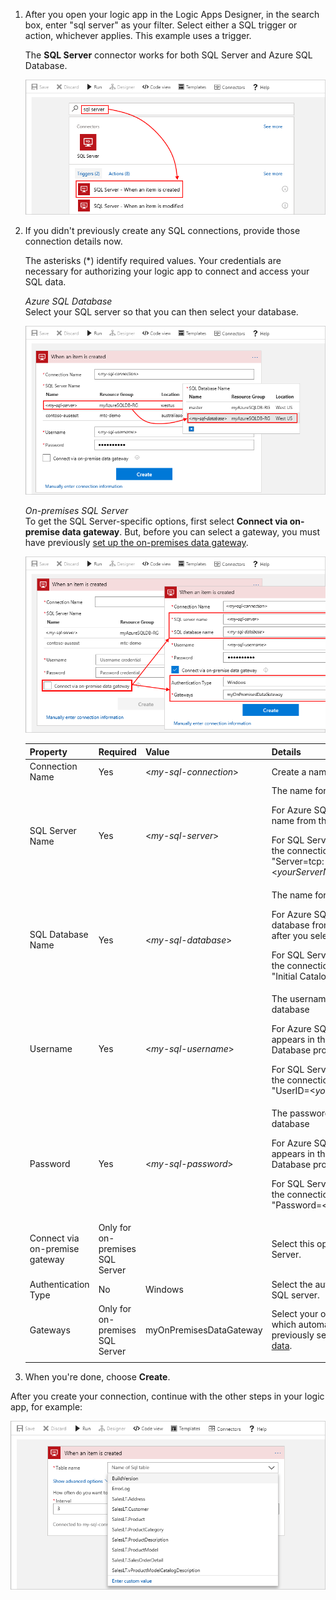 1. After you open your logic app in the Logic Apps Designer, 
in the search box, enter "sql server" as your filter. 
Select either a SQL trigger or action, whichever applies. 
This example uses a trigger.

   The **SQL Server** connector works for 
   both SQL Server and Azure SQL Database. 

   ![Find "SQL Server" connector](./media/connectors-create-api-sqlazure/sql-server-trigger.png)

3. If you didn't previously create any SQL connections, 
   provide those connection details now. 
   
   The asterisks (*) identify required values. 
   Your credentials are necessary for authorizing 
   your logic app to connect and access your SQL data. 

   *Azure SQL Database*
   <br>
   Select your SQL server so that you can then select your database.

   ![Create Azure SQL Database connection](./media/connectors-create-api-sqlazure/azure-sql-database-create-connection.png) 

   *On-premises SQL Server* 
   <br>
   To get the SQL Server-specific options, 
   first select **Connect via on-premise data gateway**. 
   But, before you can select a gateway, you must have previously 
   [set up the on-premises data gateway](../logic-apps/logic-apps-gateway-connection.md).

   ![Create SQL Server connection](./media/connectors-create-api-sqlazure/sql-server-create-connection.png)

   | Property | Required | Value | Details | 
   |----------|----------|---------------|---------| 
   | Connection Name | Yes | <*my-sql-connection*> | Create a name for your connection. |
   | SQL Server Name | Yes | <*my-sql-server*> | The name for your SQL server <p>For Azure SQL Database, select your server name from the list. <p>For SQL Server, you can get this name from the connection string where: <br>"Server=tcp:<*yourServerName*>.database.windows.net" |
   | SQL Database Name | Yes | <*my-sql-database*>  | The name for your SQL database <p>For Azure SQL Database, select your database from the list, which appears only after you select your server. <p>For SQL Server, you can get this name from the connection string where: <br>"Initial Catalog=<*yourDatabaseName*>" |
   | Username | Yes | <*my-sql-username*> | The username used for creating your database <p>For Azure SQL Database, your user name appears in the Azure portal under the SQL Database properties. <p>For SQL Server, you can get this name from the connection string where: <br>"UserID=<*yourUserName*>" |
   | Password | Yes | <*my-sql-password*> | The password used for creating your database  <p>For Azure SQL Database, your user name appears in the Azure portal under the SQL Database properties. <p>For SQL Server, you can get this name from the connection string where: <br>"Password=<*yourPassword*>" | 
   | Connect via on-premise gateway | Only for on-premises SQL Server | | Select this option when connecting to SQL Server. | 
   | Authentication Type | No | Windows | Select the authentication type used by your SQL server. | 
   | Gateways | Only for on-premises SQL Server | myOnPremisesDataGateway | Select your on-premises data gateway, which automatically appears in this list if previously set up. See [Access on-premises data](../logic-apps/logic-apps-gateway-connection.md). | 
   |||| 

4. When you're done, choose **Create**. 

After you create your connection, continue with the other steps in your logic app, for example:

![SQL Azure connection creation step](./media/connectors-create-api-sqlazure/azure-sql-database-table.png)

